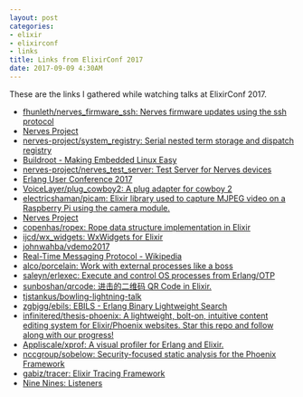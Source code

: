 ```yaml
---
layout: post
categories:
- elixir
- elixirconf
- links
title: Links from ElixirConf 2017
date: 2017-09-09 4:30AM
---
```


These are the links I gathered while watching talks at ElixirConf 2017.

- <a href="https://github.com/fhunleth/nerves_firmware_ssh">fhunleth/nerves_firmware_ssh: Nerves firmware updates using the ssh protocol</a>
- <a href="https://github.com/nerves-project">Nerves Project</a>
- <a href="https://github.com/nerves-project/system_registry">nerves-project/system_registry: Serial nested term storage and dispatch registry</a>
- <a href="https://buildroot.org/" ADD_DATE="1504802709">Buildroot - Making Embedded Linux Easy</a>
- <a href="https://github.com/nerves-project/nerves_test_server">nerves-project/nerves_test_server: Test Server for Nerves devices</a>
- <a href="http://www.erlang-factory.com/euc2017/loic-hoguin">Erlang User Conference 2017</a>
- <a href="https://github.com/voicelayer/plug_cowboy2">VoiceLayer/plug_cowboy2: A plug adapter for cowboy 2</a>
- <a href="https://github.com/electricshaman/picam">electricshaman/picam: Elixir library used to capture MJPEG video on a Raspberry Pi using the camera module.</a>
- <a href="https://github.com/nerves-project/">Nerves Project</a>
- <a href="https://github.com/copenhas/ropex">copenhas/ropex: Rope data structure implementation in Elixir</a>
- <a href="https://github.com/ijcd/wx_widgets">ijcd/wx_widgets: WxWidgets for Elixir</a>
- <a href="https://github.com/johnwahba/vdemo2017">johnwahba/vdemo2017</a>
- <a href="https://en.wikipedia.org/wiki/Real-Time_Messaging_Protocol">Real-Time Messaging Protocol - Wikipedia</a>
- <a href="https://github.com/alco/porcelain">alco/porcelain: Work with external processes like a boss</a>
- <a href="https://github.com/saleyn/erlexec">saleyn/erlexec: Execute and control OS processes from Erlang/OTP</a>
- <a href="https://github.com/sunboshan/qrcode">sunboshan/qrcode: 进击的二维码 QR Code in Elixir.</a>
- <a href="https://github.com/tjstankus/bowling-lightning-talk">tjstankus/bowling-lightning-talk</a>
- <a href="https://github.com/zgbjgg/ebils">zgbjgg/ebils: EBILS - Erlang Binary Lightweight Search</a>
- <a href="https://github.com/infinitered/thesis-phoenix">infinitered/thesis-phoenix: A lightweight, bolt-on, intuitive content editing system for Elixir/Phoenix websites. Star this repo and follow along with our progress!</a>
- <a href="https://github.com/appliscale/xprof">Appliscale/xprof: A visual profiler for Erlang and Elixir.</a>
- <a href="https://github.com/nccgroup/sobelow">nccgroup/sobelow: Security-focused static analysis for the Phoenix Framework</a>
- <a href="https://github.com/gabiz/tracer">gabiz/tracer: Elixir Tracing Framework</a>
- <a href="https://ninenines.eu/docs/en/ranch/1.3/guide/listeners/">Nine Nines: Listeners</a>
